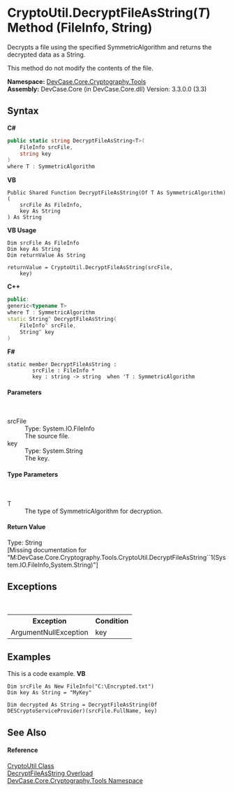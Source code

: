 # CryptoUtil.DecryptFileAsString(*T*) Method (FileInfo, String)
 

Decrypts a file using the specified SymmetricAlgorithm and returns the decrypted data as a String. 

 This method do not modify the contents of the file.

**Namespace:**&nbsp;<a href="N_DevCase_Core_Cryptography_Tools">DevCase.Core.Cryptography.Tools</a><br />**Assembly:**&nbsp;DevCase.Core (in DevCase.Core.dll) Version: 3.3.0.0 (3.3)

## Syntax

**C#**<br />
``` C#
public static string DecryptFileAsString<T>(
	FileInfo srcFile,
	string key
)
where T : SymmetricAlgorithm

```

**VB**<br />
``` VB
Public Shared Function DecryptFileAsString(Of T As SymmetricAlgorithm) ( 
	srcFile As FileInfo,
	key As String
) As String
```

**VB Usage**<br />
``` VB Usage
Dim srcFile As FileInfo
Dim key As String
Dim returnValue As String

returnValue = CryptoUtil.DecryptFileAsString(srcFile, 
	key)
```

**C++**<br />
``` C++
public:
generic<typename T>
where T : SymmetricAlgorithm
static String^ DecryptFileAsString(
	FileInfo^ srcFile, 
	String^ key
)
```

**F#**<br />
``` F#
static member DecryptFileAsString : 
        srcFile : FileInfo * 
        key : string -> string  when 'T : SymmetricAlgorithm

```


#### Parameters
&nbsp;<dl><dt>srcFile</dt><dd>Type: System.IO.FileInfo<br />The source file.</dd><dt>key</dt><dd>Type: System.String<br />The key.</dd></dl>

#### Type Parameters
&nbsp;<dl><dt>T</dt><dd>The type of SymmetricAlgorithm for decryption.</dd></dl>

#### Return Value
Type: String<br />\[Missing <returns> documentation for "M:DevCase.Core.Cryptography.Tools.CryptoUtil.DecryptFileAsString``1(System.IO.FileInfo,System.String)"\]

## Exceptions
&nbsp;<table><tr><th>Exception</th><th>Condition</th></tr><tr><td>ArgumentNullException</td><td>key</td></tr></table>

## Examples
This is a code example. 
**VB**<br />
``` VB
Dim srcFile As New FileInfo("C:\Encrypted.txt")
Dim key As String = "MyKey"

Dim decrypted As String = DecryptFileAsString(Of DESCryptoServiceProvider)(srcFile.FullName, key)
```


## See Also


#### Reference
<a href="T_DevCase_Core_Cryptography_Tools_CryptoUtil">CryptoUtil Class</a><br /><a href="Overload_DevCase_Core_Cryptography_Tools_CryptoUtil_DecryptFileAsString">DecryptFileAsString Overload</a><br /><a href="N_DevCase_Core_Cryptography_Tools">DevCase.Core.Cryptography.Tools Namespace</a><br />